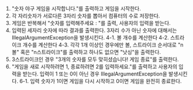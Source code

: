1. "숫자 야구 게임을 시작합니다."를 출력하고 게임을 시작한다.
2. 각 자리숫자가 서로다른 3자리 숫자를 뽑아서 컴퓨터의 수로 저장한다.
3. 게임은 반복해서 "숫자를 입력해주세요 : "를 출력, 사용자의 입력을 받는다.
4. 입력된 세자리 숫자에 따라 결과를 출력한다. 3자리 수가 아닌 숫자에 대해서는
 IllegalArgumentException을 발생시킨다.
    4-1. 볼 개수를 계산한다
    4-2. 스트라이크 개수를 계산한다
    4-3. 각각 1개 이상인 경우에만 볼, 스트라이크 순서대로 "n볼" 혹은 "n스트라이크"를 출력하고 하나도 없으면 "낫싱"을 출력한다.
5. 3스트라이크인 경우 "3개의 숫자를 모두 맞히셨습니다! 게임 종료"를 출력한다.
6. "게임을 새로 시작하려면 1, 종료하려면 2를 입력하세요."를 출력하고 사용자의 입력을 받는다.
 입력이 1 또는 0이 아닌 경우 IllegalArgumentException을 발생시킨다.
    6-1. 입력 숫자가 1이면 게임을 다시 시작하고 0이면 게임을 완전히 종료한다.